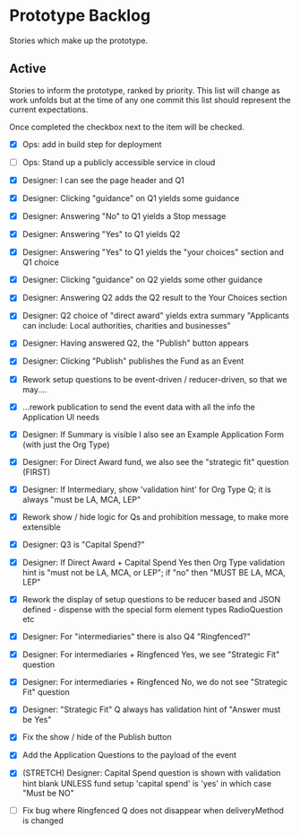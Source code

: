 # Prototype Backlog

Stories which make up the prototype.

## Active

Stories to inform the prototype, ranked by priority. This list will change as work unfolds but at
the time of any one commit this list should represent the current expectations.

Once completed the checkbox next to the item will be checked.

- [x] Ops: add in build step for deployment

- [ ] Ops: Stand up a publicly accessible service in cloud

- [x] Designer: I can see the page header and Q1

- [x] Designer: Clicking "guidance" on Q1 yields some guidance

- [x] Designer: Answering "No" to Q1 yields a Stop message

- [x] Designer: Answering "Yes" to Q1 yields Q2

- [x] Designer: Answering "Yes" to Q1 yields the "your choices" section and Q1 choice

- [x] Designer: Clicking "guidance" on Q2 yields some other guidance

- [x] Designer: Answering Q2 adds the Q2 result to the Your Choices section

- [x] Designer: Q2 choice of "direct award" yields extra summary "Applicants can include: Local authorities, charities and businesses"

- [x] Designer: Having answered Q2, the "Publish" button appears

- [x] Designer: Clicking "Publish" publishes the Fund as an Event

- [x] Rework setup questions to be event-driven / reducer-driven, so that we may....

- [x] ...rework publication to send the event data with all the info the Application UI needs

- [x] Designer: If Summary is visible I also see an Example Application Form (with just the Org Type)

- [x] Designer: For Direct Award fund, we also see the "strategic fit" question (FIRST)

- [x] Designer: If Intermediary, show 'validation hint' for Org Type Q; it is always "must be LA, MCA, LEP"

- [x] Rework show / hide logic for Qs and prohibition message, to make more extensible

- [x] Designer: Q3 is "Capital Spend?"

- [x] Designer: If Direct Award + Capital Spend Yes then Org Type validation hint is "must not be LA, MCA, or LEP"; if "no" then "MUST BE LA, MCA, LEP"

- [x] Rework the display of setup questions to be reducer based and JSON defined - dispense with the special form element types RadioQuestion etc

- [x] Designer: For "intermediaries" there is also Q4 "Ringfenced?"  

- [x] Designer: For intermediaries + Ringfenced Yes, we see "Strategic Fit" question

- [x] Designer: For intermediaries + Ringfenced No, we do not see "Strategic Fit" question

- [x] Designer: "Strategic Fit" Q always has validation hint of "Answer must be Yes"

- [x] Fix the show / hide of the Publish button

- [x] Add the Application Questions to the payload of the event

- [x] (STRETCH) Designer: Capital Spend question is shown with validation hint blank UNLESS fund setup 'capital spend' is 'yes' in which case "Must be NO"

- [ ] Fix bug where Ringfenced Q does not disappear when deliveryMethod is changed
